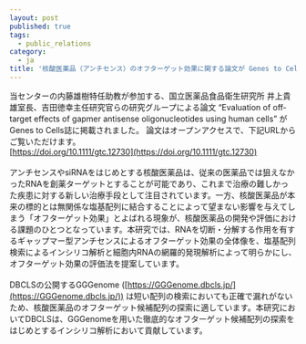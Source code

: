 ```yaml
---
layout: post
published: true
tags:
  - public_relations
category:
  - ja
title: '核酸医薬品（アンチセンス）のオフターゲット効果に関する論文が Genes to Cells 誌に掲載されました'
---
```

当センターの内藤雄樹特任助教が参加する、国立医薬品食品衛生研究所 井上貴雄室長、吉田徳幸主任研究官らの研究グループによる論文 “Evaluation of off‐target effects of gapmer antisense oligonucleotides using human cells” がGenes to Cells誌に掲載されました。 論文はオープンアクセスで、下記URLからご覧いただけます。  
[https://doi.org/10.1111/gtc.12730](https://doi.org/10.1111/gtc.12730)  
<br />
アンチセンスやsiRNAをはじめとする核酸医薬品は、従来の医薬品では狙えなかったRNAを創薬ターゲットとすることが可能であり、これまで治療の難しかった疾患に対する新しい治療手段として注目されています。一方、核酸医薬品が本来の標的とは無関係な塩基配列に結合することによって望まない影響を与えてしまう「オフターゲット効果」とよばれる現象が、核酸医薬品の開発や評価における課題のひとつとなっています。本研究では、RNAを切断・分解する作用を有するギャップマー型アンチセンスによるオフターゲット効果の全体像を、塩基配列検索によるインシリコ解析と細胞内RNAの網羅的発現解析によって明らかにし、オフターゲット効果の評価法を提案しています。  
<br />
DBCLSの公開するGGGenome ([https://GGGenome.dbcls.jp/](https://GGGenome.dbcls.jp/)) は短い配列の検索においても正確で漏れがないため、核酸医薬品のオフターゲット候補配列の探索に適しています。本研究においてDBCLSは、GGGenomeを用いた徹底的なオフターゲット候補配列の探索をはじめとするインシリコ解析において貢献しています。
